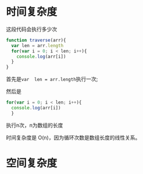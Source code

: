 # 时间复杂度
这段代码会执行多少次

```js
function traverse(arr){
  var len = arr.length
  for(var i = 0; i < len; i++){ 
    console.log(arr[i])
  }
}
```
首先是```var  len = arr.length```执行一次;

然后是
```js
for(var i = 0; i < len; i++){
  console.log(arr[i])
  }
```
执行n次，n为数组的长度


时间复杂度是 O(n)，因为循环次数是数组长度的线性关系。

# 空间复杂度